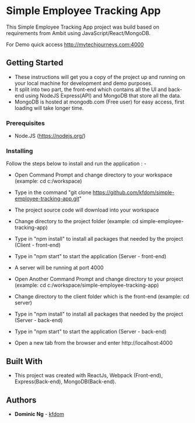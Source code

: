 # Simple Employee Tracking App

This Simple Employee Tracking App project was build based on requirements from Ambit using JavaScript/React/MongoDB.

For Demo quick access http://mytechjourneys.com:4000

## Getting Started

* These instructions will get you a copy of the project up and running on your local machine for development and demo purposes.
* It split into two part, the front-end which contains all the UI and back-end using NodeJS Express(API) and MongoDB that store all the data.
* MongoDB is hosted at mongodb.com (Free user) for easy access, first loading will take longer time.

### Prerequisites

* Node.JS (https://nodejs.org/)

### Installing

Follow the steps below to install and run the application : -

* Open Command Prompt and change directory to your workspace (example: cd c:/workspace)
* Type in the command "git clone https://github.com/kfdom/simple-employee-tracking-app.git"
* The project source code will download into your workspace
* Change directory to the project folder (example: cd simple-employee-tracking-app)
* Type in "npm install" to install all packages that needed by the project (Client - front-end)
* Type in "npm start" to start the application (Server - front-end)
* A server will be running at port 4000

* Open Another Command Prompt and change directory to your project (example: cd c:/workspace/simple-employee-tracking-app)
* Change directory to the client folder which is the front-end (example: cd server)
* Type in "npm install" to install all packages that needed by the project (Server - back-end)
* Type in "npm start" to start the application (Server - back-end)

* Open a new tab from the browser and enter http://localhost:4000

## Built With

* This project was created with ReactJs, Webpack (Front-end), Express(Back-end), MongoDB(Back-end).

## Authors

* **Dominic Ng** - [kfdom](https://github.com/kfdom)
